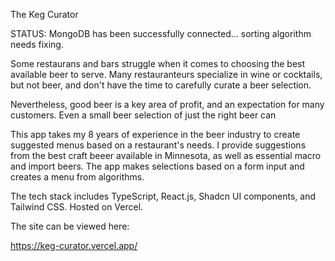 The Keg Curator

STATUS: MongoDB has been successfully connected... sorting algorithm needs fixing.

Some restaurans and bars struggle when it comes to choosing the best available beer to serve.  Many restauranteurs specialize in wine or cocktails, but not beer, and don't have the time to carefully curate a beer selection.

Nevertheless, good beer is a key area of profit, and an expectation for many customers.  Even a small beer selection of just the right beer can 

This app takes my 8 years of experience in the beer industry to create suggested menus based on a restaurant's needs.  I provide suggestions from the best craft beeer available in Minnesota, as well as essential macro and import beers.  The app makes selections based on a form input and creates a menu from algorithms.

The tech stack includes TypeScript, React.js, Shadcn UI components, and Tailwind CSS.  Hosted on Vercel.

The site can be viewed here:

https://keg-curator.vercel.app/